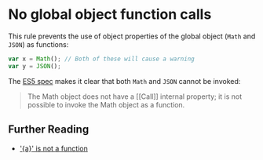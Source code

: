 # No global object function calls

This rule prevents the use of object properties of the global object (`Math` and `JSON`) as functions:

```javascript
var x = Math(); // Both of these will cause a warning
var y = JSON();
```

The [ES5 spec](http://es5.github.io/#x15.8) makes it clear that both `Math` and `JSON` cannot be invoked:

> The Math object does not have a [[Call]] internal property; it is not possible to invoke the Math object as a function.

## Further Reading

* ['{a}' is not a function](http://jslinterrors.com/a-is-not-a-function/)